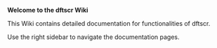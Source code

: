 **Welcome to the dftscr Wiki**

This Wiki contains detailed documentation for functionalities of dftscr.

Use the right sidebar to navigate the documentation pages.
